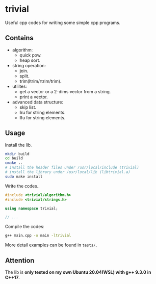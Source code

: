 # trivial

Useful cpp codes for writing some simple cpp programs.

## Contains

- algorithm: 
    - quick pow.
    - heap sort.
- string operation:
    - join.
    - split.
    - trim(ltrim/rtrim/trim).
- utilites:
    - get a vector or a 2-dims vector from a string.
    - print a vector.
- advanced data structure:
    - skip list.
    - lru for string elements.
    - lfu for string elements.
    

## Usage

Install the lib.


```bash
mkdir build
cd build
cmake ..
# install the header files under /usr/local/include (trivial)
# install the library under /usr/local/lib (libtrivial.a)
sudo make install 
```
Write the codes..

```cpp
#include <trivial/algorithm.h>
#include <trivial/strings.h>

using namespace trivial;

// ...
```

Compile the codes:

```bash
g++ main.cpp -o main -ltrivial
```

More detail examples can be found in `tests/`.

## Attention

The lib is **only tested on my own Ubuntu 20.04(WSL) with g++ 9.3.0 in C++17**.
